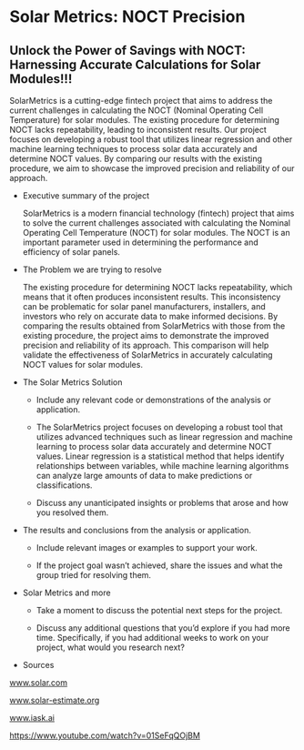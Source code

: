 # Solar Metrics: NOCT Precision

## Unlock the Power of Savings with NOCT: Harnessing Accurate Calculations for Solar Modules!!!

SolarMetrics is a cutting-edge fintech project that aims to address the current challenges in calculating the NOCT (Nominal Operating Cell Temperature) for solar modules. The existing procedure for determining NOCT lacks repeatability, leading to inconsistent results. Our project focuses on developing a robust tool that utilizes linear regression and other machine learning techniques to process solar data accurately and determine NOCT values. By comparing our results with the existing procedure, we aim to showcase the improved precision and reliability of our approach.


* Executive summary of the project

    SolarMetrics is a modern financial technology (fintech) project that aims to solve the current challenges associated with calculating the Nominal Operating Cell Temperature (NOCT) for solar modules. The NOCT is an important parameter used in determining the performance and efficiency of solar panels.

    
* The Problem we are trying to resolve

    The existing procedure for determining NOCT lacks repeatability, which means that it often produces inconsistent results. This inconsistency can be problematic for solar panel manufacturers, installers, and investors who rely on accurate data to make informed decisions.
    By comparing the results obtained from SolarMetrics with those from the existing procedure, the project aims to demonstrate the improved precision and reliability of its approach. This comparison will help validate the effectiveness of SolarMetrics in accurately calculating NOCT values for solar modules.



* The Solar Metrics Solution

    * Include any relevant code or demonstrations of the analysis or application.

    * The SolarMetrics project focuses on developing a robust tool that utilizes advanced techniques such as linear regression and machine learning to process solar data accurately and determine NOCT values. Linear regression is a statistical method that helps identify relationships between variables, while machine learning algorithms can analyze large amounts of data to make predictions or classifications.


    * Discuss any unanticipated insights or problems that arose and how you resolved them.

* The results and conclusions from the analysis or application. 

    * Include relevant images or examples to support your work.

    * If the project goal wasn’t achieved, share the issues and what the group tried for resolving them.

*  Solar Metrics and more

    * Take a moment to discuss the potential next steps for the project.

    * Discuss any additional questions that you’d explore if you had more time. Specifically, if you had additional weeks to work on your project, what would you research next?
    
  
* Sources 

www.solar.com

www.solar-estimate.org

www.iask.ai

https://www.youtube.com/watch?v=01SeFqQOjBM

